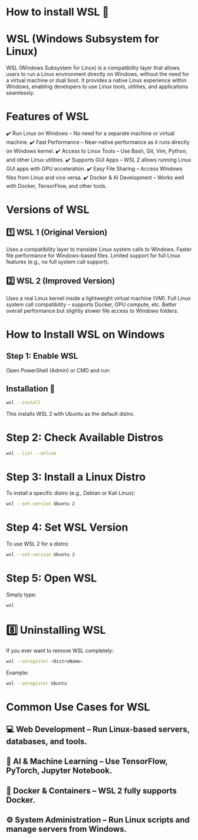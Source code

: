 # How to install WSL 🚀
# WSL (Windows Subsystem for Linux)
WSL (Windows Subsystem for Linux) is a compatibility layer that allows users to run a Linux environment directly on Windows, without the need for a virtual machine or dual boot. It provides a native Linux experience within Windows, enabling developers to use Linux tools, utilities, and applications seamlessly.

 # Features of WSL
✔️ Run Linux on Windows – No need for a separate machine or virtual machine.
✔️ Fast Performance – Near-native performance as it runs directly on Windows kernel.
✔️ Access to Linux Tools – Use Bash, Git, Vim, Python, and other Linux utilities.
✔️ Supports GUI Apps – WSL 2 allows running Linux GUI apps with GPU acceleration.
✔️ Easy File Sharing – Access Windows files from Linux and vice versa.
✔️ Docker & AI Development – Works well with Docker, TensorFlow, and other tools.
# Versions of WSL
## 1️⃣ WSL 1 (Original Version)
Uses a compatibility layer to translate Linux system calls to Windows.
Faster file performance for Windows-based files.
Limited support for full Linux features (e.g., no full system call support).
 ## 2️⃣ WSL 2 (Improved Version)
Uses a real Linux kernel inside a lightweight virtual machine (VM).
Full Linux system call compatibility – supports Docker, GPU compute, etc.
Better overall performance but slightly slower file access to Windows folders.

# How to Install WSL on Windows
## Step 1: Enable WSL
Open PowerShell (Admin) or CMD and run:
## Installation 🔧
```bash
wsl --install
```
This installs WSL 2 with Ubuntu as the default distro.
# Step 2: Check Available Distros
```bash
wsl --list --online
```
# Step 3: Install a Linux Distro
To install a specific distro (e.g., Debian or Kali Linux):
```bash
wsl --set-version Ubuntu 2
```
# Step 4: Set WSL Version
To use WSL 2 for a distro:
```bash
wsl --set-version Ubuntu 2
```
# Step 5: Open WSL
Simply type:
```bash
wsl
```
# 8️⃣ Uninstalling WSL
If you ever want to remove WSL completely:
```bash
wsl --unregister <DistroName>
```
Example:
```bash
wsl --unregister Ubuntu
```


# Common Use Cases for WSL
## 💻 Web Development – Run Linux-based servers, databases, and tools.
## 🐍 AI & Machine Learning – Use TensorFlow, PyTorch, Jupyter Notebook.
## 🐳 Docker & Containers – WSL 2 fully supports Docker.
## ⚙️ System Administration – Run Linux scripts and manage servers from Windows.
